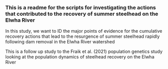 ### This is a readme for the scripts for investigating the actions that contributed to the recovery of summer steelhead on the Elwha River

In this study, we want to ID the major points of evidence for the cumulative recovery actions that lead to the resurgence of summer steelhead rapidly following dam removal in the Elwha River watershed

This is a follow up study to the Fraik et al. (2021) population genetics study looking at the population dynamics of steelhead recovery on the Elwha River

